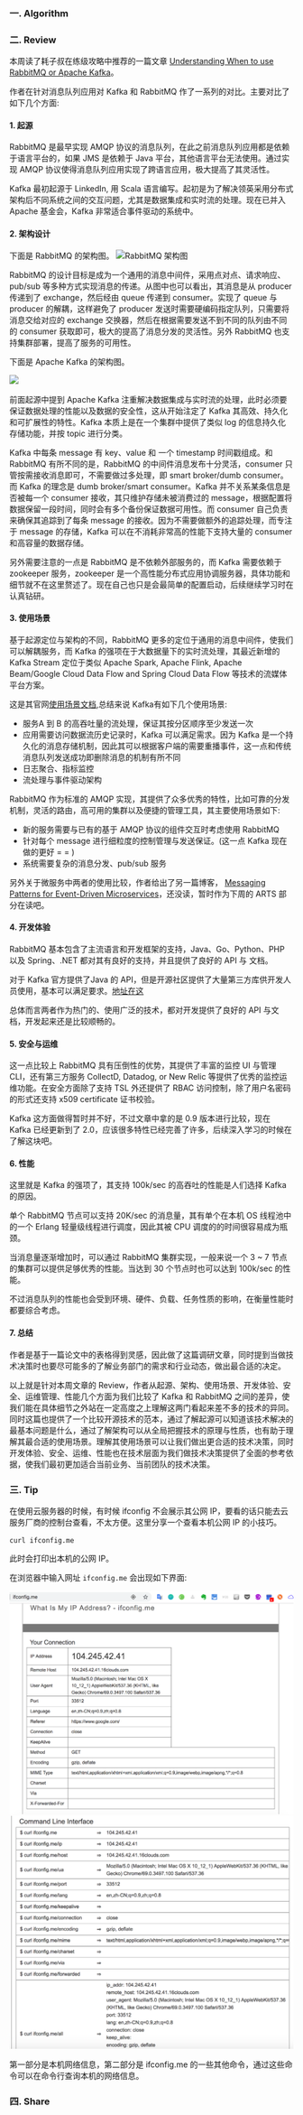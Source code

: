 ### 一. Algorithm

### 二. Review

本周读了耗子叔在练级攻略中推荐的一篇文章 [Understanding When to use RabbitMQ or Apache Kafka](https://content.pivotal.io/blog/understanding-when-to-use-rabbitmq-or-apache-kafka)。

作者在针对消息队列应用对 Kafka 和 RabbitMQ 作了一系列的对比。主要对比了如下几个方面:

#### 1. 起源

RabbitMQ 是最早实现 AMQP 协议的消息队列，在此之前消息队列应用都是依赖于语言平台的，如果 JMS 是依赖于 Java 平台，其他语言平台无法使用。通过实现 AMQP 协议使得消息队列应用实现了跨语言应用，极大提高了其灵活性。

Kafka 最初起源于 LinkedIn, 用 Scala 语言编写。起初是为了解决领英采用分布式架构后不同系统之间的交互问题，尤其是数据集成和实时流的处理。现在已并入 Apache 基金会，Kafka 非常适合事件驱动的系统中。

#### 2. 架构设计

下面是 RabbitMQ 的架构图。
![RabbitMQ 架构图](https://lh3.googleusercontent.com/TmA6flkGzB1yc1xK6lGbJZ0YYqO__39trLIPxM62VUjsr09wClmbv9mT3WX4F0cuDssmkiHkekWR6AvXY0iVScuksmLxyM27FaJGYbgPezCIjRs-l8Ct3MfuUU3bRbpfWT6dhVBO)

RabbitMQ 的设计目标是成为一个通用的消息中间件，采用点对点、请求响应、pub/sub 等多种方式实现消息的传递。从图中也可以看出，其消息是从 producer 传递到了 exchange，然后经由 queue 传递到 consumer。实现了 queue 与 producer 的解耦，这样避免了 producer 发送时需要硬编码指定队列，只需要将消息交给对应的 exchange 交换器，然后在根据需要发送不到不同的队列由不同的 consumer 获取即可，极大的提高了消息分发的灵活性。另外 RabbitMQ 也支持集群部署，提高了服务的可用性。

下面是 Apache Kafka 的架构图。

![](https://lh4.googleusercontent.com/7b_8lfPpsZ0OPFuRWOVxcmJ1pZw0Bv8jHT-afdmZ8R31pkF0UmNetRtB989k8E7li7jAvL82sa_iB_uNO_scfWZjrAWkgTmSrjELcezMbva3IxqkQ2jrwPlw-S4h55HH_MHDxPUb)

前面起源中提到 Apache Kafka 注重解决数据集成与实时流的处理，此时必须要保证数据处理的性能以及数据的安全性，这从开始注定了 Kafka 其高效、持久化和可扩展性的特性。Kafka 本质上是在一个集群中提供了类似 log 的信息持久化存储功能，并按 topic 进行分类。

Kafka 中每条 message 有 key、value 和 一个 timestamp 时间戳组成。和 RabbitMQ 有所不同的是，RabbitMQ 的中间件消息发布十分灵活，consumer 只管按需接收消息即可，不需要做过多处理，即 smart broker/dumb consumer。而 Kafka 的理念是 dumb broker/smart consumer。Kafka 并不关系某条信息是否被每一个 consumer 接收，其只维护存储未被消费过的 message，根据配置将数据保留一段时间，同时会有多个备份保证数据可用性。而 consumer 自己负责来确保其追踪到了每条 message 的接收。因为不需要做额外的追踪处理，而专注于 message 的存储，Kafka 可以在不消耗非常高的性能下支持大量的 consumer 和高容量的数据存储。

另外需要注意的一点是 RabbitMQ 是不依赖外部服务的，而 Kafka 需要依赖于 zookeeper 服务，zookeeper 是一个高性能分布式应用协调服务器，具体功能和细节就不在这里赘述了。现在自己也只是会最简单的配置启动，后续继续学习时在认真钻研。

#### 3. 使用场景

基于起源定位与架构的不同，RabbitMQ 更多的定位于通用的消息中间件，使我们可以解耦服务，而 Kafka 的强项在于大数据量下的实时流处理，其最近新增的 Kafka Stream 定位于类似 Apache Spark, Apache Flink, Apache Beam/Google Cloud Data Flow and Spring Cloud Data Flow 等技术的流媒体平台方案。


这是其官网[使用场景文档](https://kafka.apache.org/uses),总结来说 Kafka有如下几个使用场景:

- 服务A 到 B 的高吞吐量的流处理，保证其按分区顺序至少发送一次
- 应用需要访问数据流历史记录时，Kafka 可以满足需求。因为 Kafka 是一个持久化的消息存储机制，因此其可以根据客户端的需要重播事件，这一点和传统消息队列发送成功即删除消息的机制有所不同
- 日志聚合、指标监控
- 流处理与事件驱动架构


RabbitMQ 作为标准的 AMQP 实现，其提供了众多优秀的特性，比如可靠的分发机制，灵活的路由，高可用的集群以及便捷的管理工具，其主要使用场景如下:

- 新的服务需要与已有的基于 AMQP 协议的组件交互时考虑使用 RabbitMQ
- 针对每个 message 进行细粒度的控制管理与发送保证。(这一点 Kafka 现在做的更好 = = )
- 系统需要复杂的消息分发、pub/sub 服务

另外关于微服务中两者的使用比较，作者给出了另一篇博客， [Messaging Patterns for Event-Driven Microservices](https://content.pivotal.io/blog/messaging-patterns-for-event-driven-microservices)，还没读，暂时作为下周的 ARTS 部分在读吧。

#### 4. 开发体验

RabbitMQ 基本包含了主流语言和开发框架的支持，Java、Go、Python、PHP 以及 Spring、.NET 都对其有良好的支持，并且提供了良好的 API 与 文档。

对于 Kafka 官方提供了Java 的 API，但是开源社区提供了大量第三方库供开发人员使用，基本可以满足要求。[地址在这](https://cwiki.apache.org/confluence/display/KAFKA/Clients)

总体而言两者作为热门的、使用广泛的技术，都对开发提供了良好的 API 与文档，开发起来还是比较顺畅的。

#### 5. 安全与运维

这一点比较上 RabbitMQ 具有压倒性的优势，其提供了丰富的监控 UI 与管理 CLI，还有第三方服务 CollectD, Datadog, or New Relic 等提供了优秀的监控运维功能。在安全方面除了支持 TSL 外还提供了 RBAC 访问控制，除了用户名密码的形式还支持 x509 certificate 证书校验。

Kafka 这方面做得暂时并不好，不过文章中拿的是 0.9 版本进行比较，现在 Kafka 已经更新到了 2.0，应该很多特性已经完善了许多，后续深入学习的时候在了解这块吧。

#### 6. 性能

这里就是 Kafka 的强项了，其支持 100k/sec 的高吞吐的性能是人们选择 Kafka 的原因。

单个 RabbitMQ 节点可以支持 20K/sec 的消息量，其有单个在本机 OS 线程池中的一个 Erlang 轻量级线程进行调度，因此其被 CPU 调度的的时间很容易成为瓶颈。

当消息量逐渐增加时，可以通过 RabbitMQ 集群实现，一般来说一个 3 ~ 7 节点的集群可以提供足够优秀的性能。当达到 30 个节点时也可以达到 100k/sec 的性能。

不过消息队列的性能也会受到环境、硬件、负载、任务性质的影响，在衡量性能时都要综合考虑。

#### 7. 总结

作者是基于一篇论文中的表格得到灵感，因此做了这篇调研文章，同时提到当做技术决策时也要尽可能多的了解业务部门的需求和行业动态，做出最合适的决定。


以上就是针对本周文章的 Review，作者从起源、架构、使用场景、开发体验、安全、运维管理、性能几个方面为我们比较了 Kafka 和 RabbitMQ 之间的差异，使我们能在具体细节之外站在一定高度之上理解这两门看起来差不多的技术的异同。同时这篇也提供了一个比较开源技术的范本，通过了解起源可以知道该技术解决的最基本问题是什么，通过了解架构可以从全局把握技术的原理与性质，也有助于理解其最合适的使用场景。理解其使用场景可以让我们做出更合适的技术决策，同时开发体验、安全、运维、性能也在技术层面为我们做技术决策提供了全面的参考依据，使我们最初更加适合当前业务、当前团队的技术决策。

### 三. Tip

在使用云服务器的时候，有时候 ifconfig 不会展示其公网 IP，要看的话只能去云服务厂商的控制台查看，不太方便。这里分享一个查看本机公网 IP 的小技巧。

```
curl ifconfig.me
```
此时会打印出本机的公网 IP。

在浏览器中输入网址 ```ifconfig.me``` 会出现如下界面:

![](https://github.com/zouyingjie/arts/blob/master/image/ifconfie.me01.png)
![](https://github.com/zouyingjie/arts/blob/master/image/ifconfigme01.png)


第一部分是本机网络信息，第二部分是 ifconfig.me 的一些其他命令，通过这些命令可以在命令行查询本机的网络信息。

### 四. Share